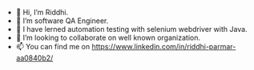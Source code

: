 - 👋 Hi, I’m Riddhi.
- 👀 I’m software QA Engineer.
- 🌱 I have lerned automation testing with selenium webdriver with Java.
- 💞️ I’m looking to collaborate on well known organization.
- 📫 You can find me on https://www.linkedin.com/in/riddhi-parmar-aa0840b2/ 

<!---
riddhs/riddhs is a ✨ special ✨ repository because its `README.md` (this file) appears on your GitHub profile.
You can click the Preview link to take a look at your changes.
--->

